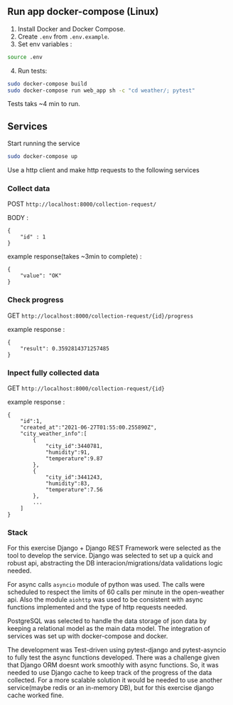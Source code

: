## Run app docker-compose (Linux)
1. Install Docker and Docker Compose.
2. Create `.env` from `.env.example`.
3. Set env variables :
```bash
source .env
```
4. Run tests:
```bash
sudo docker-compose build
sudo docker-compose run web_app sh -c "cd weather/; pytest"
```
Tests taks ~4 min to run.


## Services

Start running the service
```bash
sudo docker-compose up
```

Use a http client and make http requests to the following services

### Collect data
POST `http://localhost:8000/collection-request/` 

BODY : 
```
{
    "id" : 1
}
```
example response(takes ~3min to complete) :
```
{
    "value": "OK"
}
```

### Check progress
GET `http://localhost:8000/collection-request/{id}/progress` 

example response :
```
{
    "result": 0.3592814371257485
}
```

### Inpect fully collected data
GET `http://localhost:8000/collection-request/{id}` 

example response :
```
{
    "id":1,
    "created_at":"2021-06-27T01:55:00.255890Z",
    "city_weather_info":[
        {
            "city_id":3440781,
            "humidity":91,
            "temperature":9.87
        },
        {
            "city_id":3441243,
            "humidity":83,
            "temperature":7.56
        },
        ...
    ]
}
```

### Stack
For this exercise Django + Django REST Framework were selected as the tool to develop the service. Django was selected to set up a quick and robust api, abstracting the DB interacion/migrations/data validations logic needed.

For async calls `asyncio` module of python was used. The calls were scheduled to respect the limits of 60 calls per minute in the open-weather api. Also the module `aiohttp` was used to be consistent with async functions implemented and the type of http requests needed.

PostgreSQL was selected to handle the data storage of json data by keeping a relational model as the main data model. The integration of services was set up with docker-compose and docker.

The development was Test-driven using pytest-django and pytest-asyncio to fully test the async functions developed. There was a challenge given that Django ORM doesnt work smoothly with async functions. So, it was needed to use Django cache to keep track of the progress of the data collected. For a more scalable solution it would be needed to use another service(maybe redis or an in-memory DB), but for this exercise django cache worked fine.

